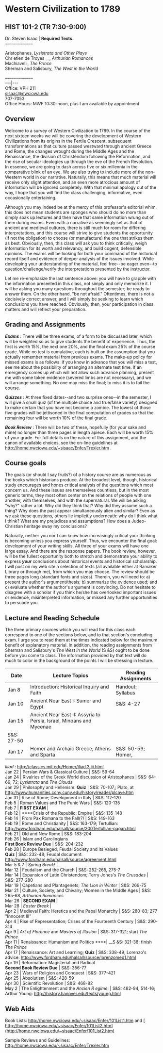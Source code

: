 # Western Civilization to 1789

## HIST 101-2 (TR 7:30-9:00)

Dr. Steven Isaac | **Required Texts**  
**\--------------**  
  
Aristophanes, _Lysistrata and Other Plays_  
Chr etien de Troyes __, _Arthurian Romances_  
Machiavelli, _The Prince_  
Sherman and Salisbury, _The West in the World_  
  
**\--------------**  
---|---  
Office: VPH 211  
[sisaac@nwciowa.edu](mailto:sisaac@nwciowa.edu)  
707-7053  
Office Hours: MWF 10:30-noon, plus I am available by appointment  
  
  

## Overview

Welcome to a survey of Western Civilization to 1789. In the course of the next
sixteen weeks we will be covering the development of Western Civilizations
from its origins in the Fertile Crescent, subsequent transformations as that
culture passed westward through ancient Greece and Rome, the changes wrought
during the Middle Ages and the Renaissance, the division of Christendom
following the Reformation, and the rise of secular ideologies up through the
eve of the French Revolution. In essence, we are going to dash across five or
six millennia in the comparative blink of an eye. We are also trying to
include more of the non-Western world in our narrative. Naturally, this means
that much material will receive only slight attention, and an even more
atrocious amount of information will be ignored completely. With that minimal
apology out of the way, I hope that you will find the class challenging,
informative, even occasionally entertaining.

Although you may indeed be at the mercy of this professor's editorial whim,
this does not mean students are sponges who should do no more than simply soak
up lectures and then have that same information wrung out of them during
exams. Even with a narrative as seemingly set as that of ancient and medieval
cultures, there is still much for room for differing interpretations, and this
course will strive to give students the opportunity (if not the obligation) to
choose (or manufacture) the one that strikes them as best. Obviously, then,
this class will ask you to think critically, weigh information for its worth
and relevancy, and build cogent, defensible opinions. The exams will be
looking for both your command of the historical record itself and evidence of
deeper analysis of the issues involved. While developing your understanding of
the material, feel free--be eager even--to question/challenge/verify the
interpretations presented by the instructor.

Let me re-emphasize the last sentence above: you will have to grapple with the
information presented in this class, not simply and only memorize it. I will
be asking you many questions throughout the semester; be ready to answer them.
On the other hand, "be not afraid." Oftentimes, there is not a decisively
correct answer, and I will simply be seeking to learn which conclusions you
have reached. Obviously, then, your participation in class matters and will
reflect your preparation.

  

## Grading and Assignments

_**Exams**_ : There will be three exams, of a form to be discussed later,
which will be weighted so as to give students the benefit of experience. Thus,
the first is worth 15%, the next one 20%, and the final exam 25% of the course
grade. While no test is cumulative, each is built on the assumption that you
actually remember material from previous exams. The make-up policy for missed
exams is as follows: if you know in advance that you will miss a test, see me
about the possibility of arranging an alternate test time. If an emergency
comes up which will not allow such advance planning, present me with some
token evidence (severed limbs are not necessary), and we will arrange
something. No one may miss the final; to miss it is to fail the course.

_**Quizzes**_ : At three fixed dates--and two surprise ones--in the semester,
I will give a small quiz (of the multiple choice and true/false variety)
designed to make certain that you have not become a zombie. The lowest of
those five grades will be jettisoned in the final computation of grades so
that the remaining four will be worth 10% of the final grade.

_**Book Review**_ : There will be two of these, hopefully (for your sake and
mine) no longer than three pages in length apiece. Each will be worth 15% of
your grade. For full details on the nature of this assignment, and the canon
of available choices, see the on-line guidelines at
<http://home.nwciowa.edu/~sisaac/Enfer/Trexler.htm> .

  

## Course goals

The goals (or should I say fruits?) of a history course are as numerous as the
books which historians produce. At the broadest level, though, historical
study encourages and hones critical analysis of the questions which most
concern us. And these issues are themselves countless, but in the most generic
terms, they most often center on the relations of people with one another,
with themselves, and with the supernatural. We will be asking "why?" rather a
lot. Why did they think that? Why did they assume such a thing? Why does the
past appear simultaneously alien and similar? Even as we ask these questions,
others lie implicitly underneath: why do I think what I think? What are my
prejudices and assumptions? How does a Judeo-Christian heritage sway my
conclusions?

Naturally, neither you nor I can know how increasingly critical your thinking
is becoming unless you express yourself. Thus, we encounter the final goal:
development of your writing skills. All three of your exams will have one
large essay. And there are the response papers. The book review, however, will
be the fullest opportunity both to stretch and demonstrate your ability to
express _**your**_ conclusions about historical events and historical
scholarship. I will post on my web site a selection of texts (all available
either at Ramaker Library or through me), from which you may choose. The
review should be three pages long (standard fonts and sizes). Therein, you
will need to: a) present the author's argument/thesis; b) summarize the
evidence used; and c) evaluate whether the author's argument is convincing. Do
not hesitate to disagree with a scholar if you think he/she has overlooked
important issues or evidence, misinterpreted information, or missed any
further opportunities to persuade you.

  

## Lecture and Reading Schedule

The three primary sources which you will read for this class each correspond
to one of the sections below, and to that section's concluding exam. I urge
you to read them at the times indicated below for the maximum benefit of
explanatory material. In addition, the reading assignments from Sherman and
Salisbury's _The West in the World_ (S &S) ought to be done before you come to
class. The information provided by that text will do much to color in the
background of the points I will be stressing in lecture.

  
**Date** | **Lecture Topics** | **Reading Assignments**  
---|---|---  
Jan 8 | Introduction: Historical Inquiry and Faith  | Handout: Syllabus  
Jan 10 | Ancient Near East I: Sumer and Egypt | S&S: 4-27  
Jan 15 | Ancient Near East II: Assyria to Persia, Israel, Minoans and Mycenae
| S&S: 27-50  
Jan 17 | Homer and Archaic Greece; Athens and Sparta | S&S: 50-59; Homer,
_Iliad_ : <http://classics.mit.edu/Homer/iliad.3.iii.html>  
Jan 22 | Persian Wars & Classical Culture | S&S: 59-64  
Jan 24 | Rivalries of the Greek World discussion of Aristophanes | S&S: 64-69,
72; _Lysistrata_ and _The Clouds_  
Jan 29 | Philosophy and Hellenism: **Quiz** |  S&S: 70-107,; Plato, at
<http://www.humanities.ccny.cuny.edu/history/reader/plcave.htm>  
Jan 31 | Rise of Rome; Development in Italy | S&S: 112-120  
Feb 5 | Roman Values and The Punic Wars | S&S: 120-135  
Feb 7 | **FIRST EXAM** |  
Feb 12 | ****Crisis of the Republic; Empire |  S&S: 135-148  
Feb 14 | From Pax Romana to the Fall(?) | S&S: 149-163  
Feb 19 | Rome and Christianity | S&S: 163-179; Tertullian:
<http://www.fordham.edu/halsall/source/200Tertullian-pagan.html>  
Feb 21 | Old and New Rome | S&S: 183-204  
Feb 26 | Islam and Carolingians  
**First Book Review Due** |  S&S: 204-232  
Feb 28 | Europe Besieged; Feudal Society and its Values  
**Quiz** |  S&S: 232-48; Feudal document:
<http://www.fordham.edu/halsall/source/agreement.html>  
Mar 5 & 7 | _Spring Break!_ |  
Mar 12 | Feudalism and the Church | S&S: 252-265, 275-7  
Mar 14 | Expansion of Latin Christendom; Terry Jones's _The Crusades_ |  S&S:
277-280  
Mar 19 | Capetians and Plantagenets; _The Lion in Winter_ |  S&S: 269-75  
Mar 21 | Culture, Society, and Chivalry; Women in the Middle Ages | S&S:
265-68, _Arthurian Romances_  
Mar 26 | **SECOND EXAM** |  
Mar 28 | _Easter Break_ |  
Apr 2 | Medieval Faith: Heretics and the Papal Monarchy | S&S: 280-83; 277
"Innocent III"  
Apr 4 | Rise of Representation; Crises of the Fourteenth Century | S&S:
290-314  
Apr 9 | _Art of Florence_ and _Masters of Illusion_ |  S&S: 317-321; start
_The Prince_  
Apr 11 | Renaissance: Humanism and Politics ****| __S &S: 321-38; finish _The
Prince_  
Apr 17 | Renaissance: Art and Learning; **Quiz** |  S&S: 338-49; Lorenzo's
advice: <http://www.fordham.edu/halsall/source/lorenzomed1.html>  
Apr 19 | Reformation: Magisterial and Radical  
**Second Book Review Due** |  S&S: 356-77  
Apr 23 | Wars of Religion and Conquest | S&S: 377-421  
Apr 25 | Absolutism | S&S: 428-59  
Apr 30 | Scientific Revolution | S&S: 468-82  
May 2 | The Enlightenment and the _Ancien R egime_: | S&S: 482-94, 514-16;
Arthur Young: <http://history.hanover.edu/texts/young.html>  
  
  
  

## Web Aids

Book Lists: <http://home.nwciowa.edu/~sisaac/Enfer/101List1.htm> and [
http://home.nwciowa.edu/~sisaac/Enfer/101List2.htm](http://home.nwciowa.edu/~sisaac/Enfer/101List2.htm)  
  
Sample Reviews and Guidelines:
<http://home.nwciowa.edu/~sisaac/Enfer/Trexler.htm>

